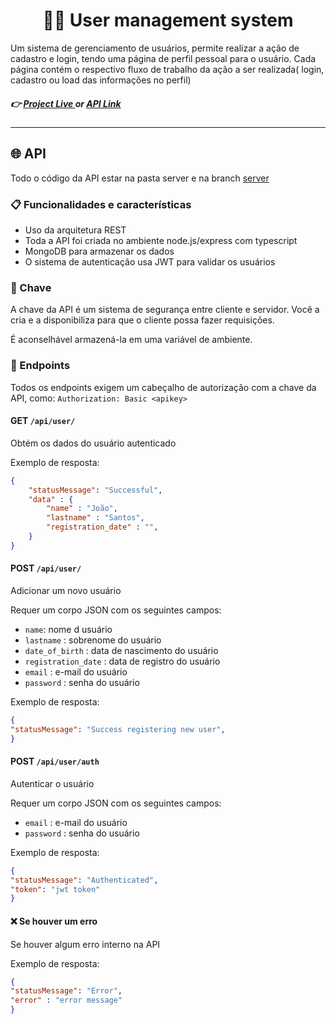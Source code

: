 <h1 align="center"> 👨‍💻  User management system </h1> 

Um sistema de gerenciamento de usuários, permite realizar a ação de cadastro e login, tendo uma página de perfil pessoal para o usuário. Cada página contém o respectivo fluxo de trabalho da ação a ser realizada( login, cadastro ou load das informações no perfil)

##### :point_right: [ Project Live ](https://jhenriquem.github.io/user-management-system/) or [ API Link ](https://user-management-system-api-ez1z.onrender.com/api/user/)

---
## 🌐 API
Todo o código da API estar na pasta server e na branch [server](https://github.com/jhenriquem/user-management-system/tree/server) 

### 📋 Funcionalidades e características 

- Uso da arquitetura REST
- Toda a API foi criada no ambiente node.js/express com typescript
- MongoDB para armazenar os dados
- O sistema de autenticação usa JWT para validar os usuários

### 🔑 Chave
A chave da API é um sistema de segurança entre cliente e servidor. Você a cria e a disponibiliza para que o cliente possa fazer requisições.

É aconselhável armazená-la em uma variável de ambiente.

### 🚩 Endpoints

Todos os endpoints exigem um cabeçalho de autorização com a chave da API, como: `Authorization: Basic <apikey>`

#### GET `/api/user/`
Obtém os dados do usuário autenticado

Exemplo de resposta:
```json
{
    "statusMessage": "Successful",
    "data" : {
        "name" : "João",
        "lastname" : "Santos",
        "registration_date" : "",
    }
}
```

#### POST `/api/user/`
Adicionar um novo usuário

Requer um corpo JSON com os seguintes campos:
- `name`: nome d usuário
- `lastname` : sobrenome do usuário
- `date_of_birth` : data de nascimento do usuário
- `registration_date` : data de registro do usuário
- `email` : e-mail do usuário
- `password` : senha do usuário

Exemplo de resposta:
```json
{
"statusMessage": "Success registering new user",
}
```

#### POST `/api/user/auth`
Autenticar o usuário

Requer um corpo JSON com os seguintes campos:
- `email` : e-mail do usuário
- `password` : senha do usuário

Exemplo de resposta:

```json
{
"statusMessage": "Authenticated",
"token": "jwt token"
}
```

#### ❌ Se houver um erro
Se houver algum erro interno na API

Exemplo de resposta:
```json
{
"statusMessage": "Error",
"error" : "error message"
}

```

